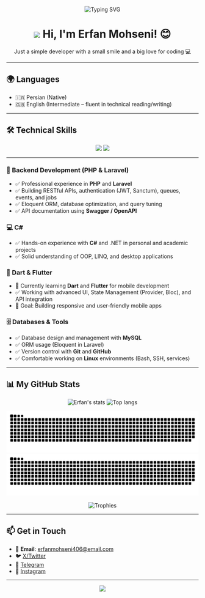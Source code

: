 <p align="center">
  <img src="https://readme-typing-svg.herokuapp.com?font=Fira+Code&size=28&duration=3000&pause=1000&color=55efc4&center=true&vCenter=true&width=600&lines=Hi+👋,+I'm+Erfan+Mohseni!;A+Passionate+Backend+Developer;Love+Coding+%26+Learning+New+Things" alt="Typing SVG" />
</p>

<h1 align="center">
  <img src="https://raw.githubusercontent.com/aemmadi/aemmadi/master/wave.gif" width="30"> Hi, I'm Erfan Mohseni! 😊
</h1>

<p align="center">
  Just a simple developer with a small smile and a big love for coding 💻
</p>

---

## 🌍 Languages
- 🇮🇷 Persian (Native)  
- 🇬🇧 English (Intermediate – fluent in technical reading/writing)

---

## 🛠️ Technical Skills  

<div align="center">
  <img src="https://skillicons.dev/icons?i=php,laravel,csharp,dart,flutter,mysql,git,linux" height="50"/>
  <img src="https://img.shields.io/badge/Swagger-85EA2D?style=for-the-badge&logo=swagger&logoColor=black" height="40"/>
</div>

---

### 🔧 Backend Development (PHP & Laravel)
- ✅ Professional experience in **PHP** and **Laravel**
- ✅ Building RESTful APIs, authentication (JWT, Sanctum), queues, events, and jobs
- ✅ Eloquent ORM, database optimization, and query tuning
- ✅ API documentation using **Swagger / OpenAPI**

### 💻 C#
- ✅ Hands-on experience with **C#** and .NET in personal and academic projects
- ✅ Solid understanding of OOP, LINQ, and desktop applications

### 📱 Dart & Flutter
- 🌱 Currently learning **Dart** and **Flutter** for mobile development
- ✅ Working with advanced UI, State Management (Provider, Bloc), and API integration
- 🎯 Goal: Building responsive and user-friendly mobile apps

### 🗄️ Databases & Tools
- ✅ Database design and management with **MySQL**
- ✅ ORM usage (Eloquent in Laravel)
- ✅ Version control with **Git** and **GitHub**
- ✅ Comfortable working on **Linux** environments (Bash, SSH, services)

---

## 📊 My GitHub Stats  

<p align="center">
  <img src="https://github-readme-stats.vercel.app/api?username=ErfanMohseni20&show_icons=true&theme=radical&border_color=55efc4" height="160" alt="Erfan's stats"/>
  <img src="https://github-readme-stats.vercel.app/api/top-langs/?username=ErfanMohseni20&layout=compact&theme=radical&border_color=55efc4" height="160" alt="Top langs"/>
</p>

<!-- Snake contribution graph -->
<p align="center">
  <img src="https://raw.githubusercontent.com/Platane/snk/output/github-contribution-grid-snake.svg#gh-light-mode-only" alt="GitHub Snake Light"/>
  <img src="https://raw.githubusercontent.com/Platane/snk/output/github-contribution-grid-snake-dark.svg#gh-dark-mode-only" alt="GitHub Snake Dark"/>
</p>

<!-- Trophies -->
<p align="center">
  <img src="https://github-profile-trophy.vercel.app/?username=ErfanMohseni20&theme=onedark&row=1&column=6" alt="Trophies"/>
</p>

---

## 📫 Get in Touch  
- 📧 **Email**: erfanmohseni406@email.com  
- 🐦 [X/Twitter](https://twitter.com/ERFANMOHSENI13)  
- 💬 [Telegram](https://t.me/ErfanMohseni20)  
- 📸 [Instagram](https://www.instagram.com/erfan_mohseni_406/)  

---

<!-- Animated footer -->
<p align="center">
  <img src="https://capsule-render.vercel.app/api?type=waving&color=gradient&height=100&section=footer"/>
</p>
